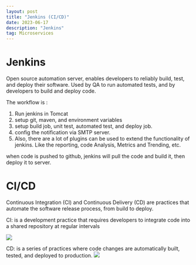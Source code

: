 ```yaml
---
layout: post
title: "Jenkins (CI/CD)"
date: 2023-06-17
description: "Jenkins"
tag: Microservices
---
```


# Jenkins

Open source automation server, enables developers to reliably build, test, and deploy their software. Used by QA to run automated tests, and by developers to build and deploy code.

The workflow is :

1. Run jenkins in Tomcat
2. setup git, maven, and environment variables
3. setup build job, unit test, automated test, and deploy job.
4. config the notification via SMTP server.
5. Also, there are a lot of plugins can be used to extend the functionality of jenkins. Like the reporting, code Analysis, Metrics and Trending, etc.

when code is pushed to github, jenkins will pull the code and build it, then deploy it to server.

# CI/CD

Continuous Integration (CI) and Continuous Delivery (CD) are practices that automate the software release process, from build to deploy.

CI: is a development practice that requires developers to integrate code into a shared repository at regular intervals

<img src="https://upload-images.jianshu.io/upload_images/6464255-1b6e3bfdbece1492.jpg">

CD: is a series of practices where code changes are automatically built, tested, and deployed to production.
<img  src="https://upload-images.jianshu.io/upload_images/6464255-ba088ec7257062c0.jpg">

